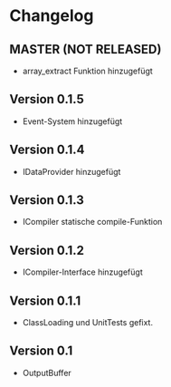 # Changelog

## MASTER (NOT RELEASED)

 - array_extract Funktion hinzugefügt

## Version 0.1.5

 - Event-System hinzugefügt


## Version 0.1.4

 - IDataProvider hinzugefügt


## Version 0.1.3

 - ICompiler statische compile-Funktion



## Version 0.1.2

 - ICompiler-Interface hinzugefügt


## Version 0.1.1

 - ClassLoading und UnitTests gefixt.


## Version 0.1

 - OutputBuffer
